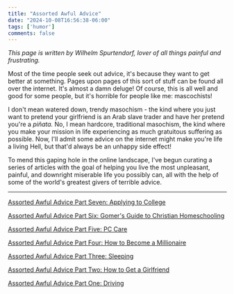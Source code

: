 ```yaml
---
title: "Assorted Awful Advice"
date: "2024-10-08T16:56:38-06:00"
tags: ['humor']
comments: false
---
```


*This page is written by Wilhelm Spurtendorf, lover of all things painful and frustrating.*

Most of the time people seek out advice, it's because they want to get better at something. Pages upon pages of this sort of stuff can be found all over the internet. It's almost a damn deluge! Of course, this is all well and good for some people, but it's horrible for people like me: mascochists! 

I don't mean watered down, trendy masochism - the kind where you just want to pretend your girlfriend is an Arab slave trader and have her pretend you're a *piñata.* No, I mean hardcore, traditional masochism, the kind where you make your mission in life experiencing as much gratuitous suffering as possible. Now, I'll admit some advice on the internet might make you're life a living Hell, but that'd always be an unhappy side effect!

To mend this gaping hole in the online landscape, I've begun curating a series of articles with the goal of helping you live the most unpleasant, painful, and downright miserable life you possibly can, all with the help of some of the world's greatest givers of terrible advice.

---
[Assorted Awful Advice Part Seven: Applying to College](/humor/aaa/7)

[Assorted Awful Advice Part Six: Gomer's Guide to Christian Homeschooling](/humor/aaa/6)

[Assorted Awful Advice Part Five: PC Care](/humor/aaa/5)

[Assorted Awful Advice Part Four: How to Become a Millionaire](/humor/aaa/4)

[Assorted Awful Advice Part Three: Sleeping](/humor/aaa/3)

[Assorted Awful Advice Part Two: How to Get a Girlfriend](/humor/aaa/2)

[Assorted Awful Advice Part One: Driving](/humor/aaa/1)
